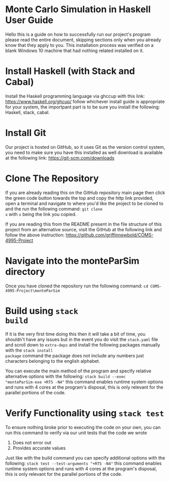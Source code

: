 # Monte Carlo Simulation in Haskell User Guide
Hello this is a guide on how to successfully run our project's program please read the entire document, skipping sections only when you already know that they apply to you. This installation process was verified on a blank Windows 10 machine that had nothing related installed on it. 

# Install Haskell (with Stack and Cabal)
Install the Haskell programming language via ghccup with this link: https://www.haskell.org/ghcup/ follow whichever install guide is appropriate for your system, the importpant part is to be sure you install the following: Haskell, stack, cabal.

# Install Git
Our project is hosted on GitHub, so it uses Git as the version control system, you need to make sure you have this installed as well download is available at the following link: https://git-scm.com/downloads

# Clone The Repository
If you are already reading this on the GitHub repository main page then click the green code button towards the top and copy the http link provided, open a terminal and navigate to where you'd like the project to be cloned to and the run the following command: <code>git clone x</code> with <code>x</code> being the link you copied.

If you are reading this from the README present in the file structure of this project from an alternative source, visit the GitHub at the following link and follow the above instruction: https://github.com/griffinnewbold/COMS-4995-Project

# Navigate into the monteParSim directory
Once you have cloned the repository run the following command: <code>cd COMS-4995-Project\monteParSim</code>

# Build using <code>stack build</code>
If it is the very first time doing this then it will take a bit of time, you shouldn't have any issues but in the event you do visit the <code>stack.yaml</code> file and scroll down to <code>extra-deps</code> and install the following packages manually with the <code>stack install package</code> command the package does not include any numbers just characters belonging to the english alphabet.

You can execute the main method of the program and specify relative alternative options with the following: <code>stack build --exec "monteParSim-exe +RTS -N4"</code> this command enables runtime system options and runs with 4 cores at the program's disposal, this is only relevant for the parallel portions of the code.  

# Verify Functionality using <code>stack test</code>
To ensure nothing broke prior to executing the code on your own, you can run this command to verify via our unit tests that the code we wrote 
1. Does not error out 
2. Provides accurate values 

Just like with the build command you can specify additional options with the following: <code>stack test --test-arguments "+RTS -N4"</code> this command enables runtime system options and runs with 4 cores at the program's disposal, this is only relevant for the parallel portions of the code.  
